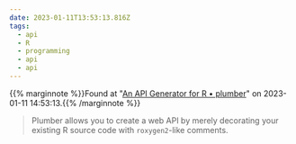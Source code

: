 ```yaml
---
date: 2023-01-11T13:53:13.816Z
tags:
  - api
  - R
  - programming
  - api
  - api
---
```

{{% marginnote %}}Found at "[An API Generator for R • plumber](https://www.rplumber.io/index.html)" on 2023-01-11 14:53:13.{{% /marginnote %}}

> Plumber allows you to create a web API by merely decorating your existing R source code with `roxygen2`\-like comments.

